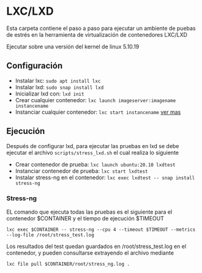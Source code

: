 # LXC/LXD

Esta carpeta contiene el paso a paso para ejecutar un ambiente de puebas de estrés en la herramienta de virtualización de contenedores LXC/LXD

Ejecutar sobre una versión del kernel de linux 5.10.19

## Configuración

- Instalar lxc: `sudo apt install lxc`
- Instalar lxd: `sudo snap install lxd`
- Inicializar lxd con: `lxd init` 
- Crear cualquier contenedor: `lxc launch imageserver:imagename instancename`
- Instanciar cualquier contenedor: `lxc start instancename`
[ver mas](https://linuxcontainers.org/lxd/getting-started-cli/)

## Ejecución

Después de configurar lxd, para ejecutar las pruebas en lxd se debe ejecutar el archivo `scripts/stress_lxd.sh` el cual realiza lo siguiente

- Crear contenedor de prueba: `lxc launch ubuntu:20.10 lxdtest`
- Instanciar contenedor de prueba: `lxc start lxdtest`
- Instalar stress-ng en el contenedor: `lxc exec lxdtest -- snap install stress-ng`

### Stress-ng

EL comando que ejecuta todas las pruebas es el siguiente para el contenedor $CONTAINER y el tiempo de ejecución $TIMEOUT

`lxc exec $CONTAINER -- stress-ng --cpu 4 --timeout $TIMEOUT --metrics --log-file /root/stress_test.log`

Los resultados del test quedan guardados en /root/stress_test.log en el contenedor, y pueden consultarse extrayendo el archivo mediante

`lxc file pull $CONTAINER/root/stress_ng.log .`